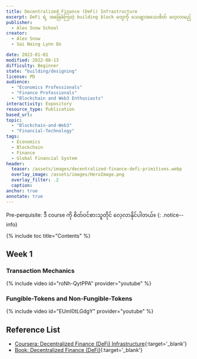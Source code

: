 ```yaml
---
title: Decentralized Finance (DeFi) Infrastructure
excerpt: DeFi ရဲ့ အခြေခံကြတဲ့ building block တွေကို သေချာအသေးစိတ် လေ့လာမည့် course ဖြစ်ပါတယ်။
publisher:
  - Alex Snow School 
creator:
  - Alex Snow
  - Sai Naing Lynn Oo 

date: 2022-01-01
modified: 2022-08-13
difficulty: Beginner
state: "building/designing"
license: PD
audience:
  - "Economics Professionals"
  - "Finance Professionals"
  - "Blockchain and Web3 Enthusiasts"
interactivity: Expository
resource_type: Publication
based_url: 
topic:
  - "Blockchain-and-Web3"
  - "Financial-Technology"
tags:
  - Economics
  - Blockchain
  - Finance
  - Global Financial System
header:
  teaser: /assets/images/decentralized-finance-defi-primitives.webp
  overlay_image: /assets/images/HeroImage.png
  overlay_filter: .2
  caption: 
anchor: true
annotate: true
---
```


Pre-perquisite: ဒီ course ကို စိတ်ဝင်စားသူတိုင် လေ့လာနိုင်ပါတယ်။
{: .notice--info}

{% include toc title="Contents" %}

## Week 1

### Transaction Mechanics

{% include video id="roNh-QytPPA" provider="youtube" %}

### Fungible-Tokens and Non-Fungible-Tokens

{% include video id="EUmI0tLGdgY" provider="youtube" %}

## Reference List

- [Coursera: Decentralized Finance (DeFi) Infrastructure](https://www.coursera.org/learn/decentralized-finance-infrastructure-duke){:target='_blank'}
- [Book: Decentralized Finance (DeFi)](https://drive.google.com/file/d/1uD9T6vZPfcbuaF2FX_kz60-z5xQykQp3/view?usp=sharing){:target='_blank'}
